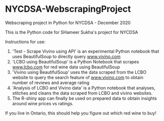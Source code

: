 # NYCDSA-WebscrapingProject
Webscraping project in Python for NYCDSA - December 2020

This is the Python code for SHameer Sukha's project for NYCDSA

Instructions for use:
1) 'Test - Scrape Vivino using API' is an experimental Python notebook that uses BeautifulSoup to directly query www.vivino.com
2) 'LCBO using BeautifulSoup' is a Python Notebook that scrapes www.lcbo.com for red wine data using BeautifulSoup
3) 'Vivino using BeautifulSoup' uses the data scraped from the LCBO website to query the search feature of www.vivino.com to obtain number of reviews and average rating
4) 'Analysis of LCBO and Vivino data' is a Python notebook that analyses, stitches and cleans the data scraped from LCBO and vivino websites.
6) The R-shiny app can finally be used on prepared data to obtain insights around wine prices vs ratings.

If you live in Ontario, this should help you figure out which red wine to buy!

